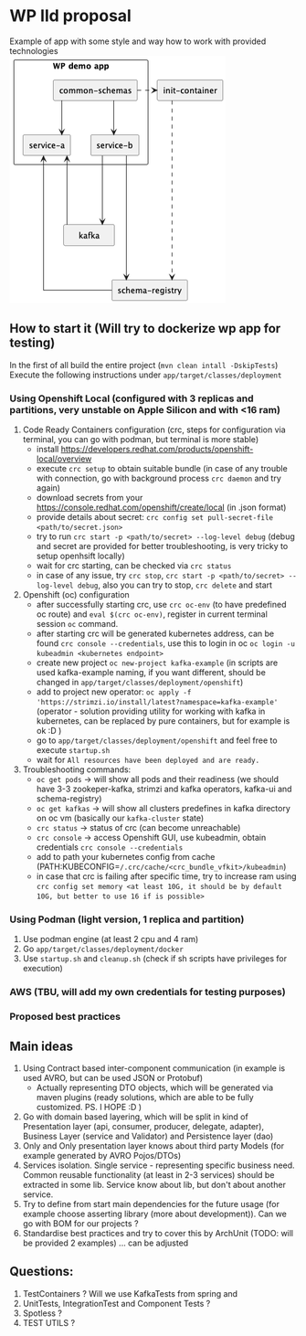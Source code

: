 # WP lld proposal 
Example of app with some style and way how to work with provided technologies <br>
![hhd.png](static%2Fhhd.png)

## How to start it (Will try to dockerize wp app for testing)
In the first of all build the entire project (`mvn clean intall -DskipTests`) <br> 
Execute the following instructions under `app/target/classes/deployment`
### Using Openshift Local (configured with 3 replicas and partitions, very unstable on Apple Silicon and with <16 ram)
1. Code Ready Containers configuration (crc, steps for configuration via terminal, you can go with podman, but terminal is more stable)
   - install https://developers.redhat.com/products/openshift-local/overview
   - execute `crc setup` to obtain suitable bundle (in case of any trouble with connection, go with background process `crc daemon` and try again)
   - download secrets from your https://console.redhat.com/openshift/create/local (in .json format)
   - provide details about secret: `crc config set pull-secret-file <path/to/secret.json>`
   - try to run `crc start -p <path/to/secret> --log-level debug` (debug and secret are provided for better troubleshooting, is very tricky to setup openhsift locally)
   - wait for crc starting, can be checked via `crc status`
   - in case of any issue, try `crc stop`, `crc start -p <path/to/secret> --log-level debug`, also you can try to stop, `crc delete` and start
2. Openshift (oc) configuration
   - after successfully starting crc, use `crc oc-env` (to have predefined oc route) and `eval $(crc oc-env)`, register in current terminal session `oc` command.
   - after starting crc will be generated kubernetes address, can be found `crc console --credentials`, use this to login in oc `oc login -u kubeadmin <kubernetes endpoint>`
   - create new project `oc new-project kafka-example` (in scripts are used kafka-example naming, if you want different, should be changed in `app/target/classes/deployment/openshift`)
   - add to project new operator: `oc apply -f 'https://strimzi.io/install/latest?namespace=kafka-example'` (operator - solution providing utility for working with kafka in kubernetes, can be replaced by pure containers, but for example is ok :D )
   - go to `app/target/classes/deployment/openshift` and feel free to execute `startup.sh`
   - wait for `All resources have been deployed and are ready.`
3. Troubleshooting commands:
   - `oc get pods` -> will show all pods and their readiness (we should have 3-3 zookeper-kafka, strimzi and kafka operators, kafka-ui and schema-registry)
   - `oc get kafkas` -> will show all clusters predefines in kafka directory on oc vm (basically our `kafka-cluster` state)
   - `crc status` -> status of crc (can become unreachable)
   - `crc console` -> access Openshift GUI, use kubeadmin, obtain credentials `crc console --credentials`
   - add to path your kubernetes config from cache (PATH:KUBECONFIG=`/.crc/cache/<crc_bundle_vfkit>/kubeadmin`)
   - in case that crc is failing after specific time, try to increase ram using `crc config set memory <at least 10G, it should be by default 10G, but better to use 16 if is possible>`

### Using Podman (light version, 1 replica and partition)
1. Use podman engine (at least 2 cpu and 4 ram)
2. Go `app/target/classes/deployment/docker`
3. Use `startup.sh` and `cleanup.sh` (check if sh scripts have privileges for execution)


### AWS (TBU, will add my own credentials for testing purposes)


### Proposed best practices
## Main ideas
1. Using Contract based inter-component communication (in example is used AVRO, but can be used JSON or Protobuf)
   - Actually representing DTO objects, which will be generated via maven plugins (ready solutions, which are able to be fully customized. PS. I HOPE :D )
2. Go with domain based layering, which will be split in kind of Presentation layer (api, consumer, producer, delegate, adapter), Business Layer (service and Validator) and Persistence layer (dao)
3. Only and Only presentation layer knows about third party Models (for example generated by AVRO Pojos/DTOs)
4. Services isolation. Single service - representing specific business need. Common reusable functionality (at least in 2-3 services) should be extracted in some lib. Service know about lib, but don't about another service.
5. Try to define from start main dependencies for the future usage (for example choose asserting library (more about development)). Can we go with BOM for our projects ? 
6. Standardise best practices and try to cover this by ArchUnit (TODO: will be provided 2 examples)
... can be adjusted 

## Questions:
1. TestContainers ? Will we use KafkaTests from spring and 
2. UnitTests, IntegrationTest and Component Tests ?
3. Spotless ? 
4. TEST UTILS ?